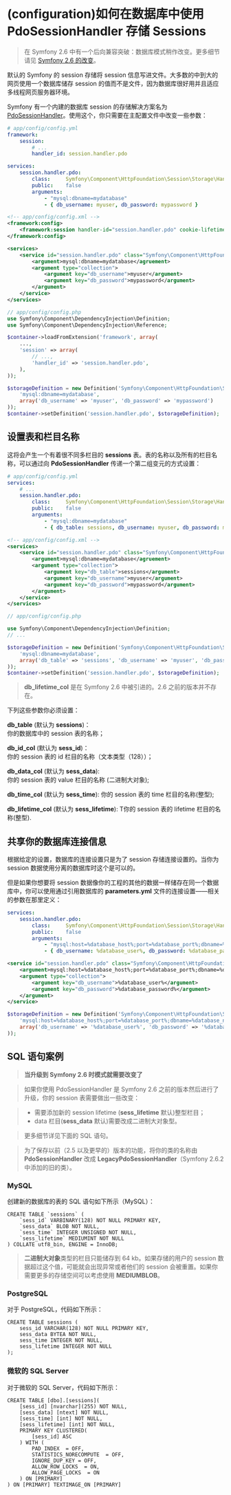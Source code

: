 # (configuration)如何在数据库中使用 PdoSessionHandler 存储 Sessions

>在 Symfony 2.6 中有一个后向兼容突破：数据库模式稍作改变。更多细节请见  [Symfony 2.6 的改变](http://symfony.com/doc/current/cookbook/configuration/pdo_session_storage.html#pdo-session-handle-26-changes)。  

默认的 Symfony 的 session 存储将 session 信息写进文件。大多数的中到大的网页使用一个数据库储存 session 的值而不是文件，因为数据库很好用并且适应多线程网页服务器环境。  

Symfony 有一个内建的数据库 session 的存储解决方案名为 [PdoSessionHandler](http://api.symfony.com/2.7/Symfony/Component/HttpFoundation/Session/Storage/Handler/PdoSessionHandler.html)。使用这个，你只需要在主配置文件中改变一些参数：  

```YAML
# app/config/config.yml
framework:
    session:
        # ...
        handler_id: session.handler.pdo

services:
    session.handler.pdo:
        class:     Symfony\Component\HttpFoundation\Session\Storage\Handler\PdoSessionHandler
        public:    false
        arguments:
            - "mysql:dbname=mydatabase"
            - { db_username: myuser, db_password: mypassword }
```  

```XML
<!-- app/config/config.xml -->
<framework:config>
    <framework:session handler-id="session.handler.pdo" cookie-lifetime="3600" auto-start="true"/>
</framework:config>

<services>
    <service id="session.handler.pdo" class="Symfony\Component\HttpFoundation\Session\Storage\Handler\PdoSessionHandler" public="false">
        <argument>mysql:dbname=mydatabase</agruement>
        <argument type="collection">
            <argument key="db_username">myuser</argument>
            <argument key="db_password">mypassword</argument>
        </argument>
    </service>
</services>
```  

```PHP
// app/config/config.php
use Symfony\Component\DependencyInjection\Definition;
use Symfony\Component\DependencyInjection\Reference;

$container->loadFromExtension('framework', array(
    ...,
    'session' => array(
        // ...,
        'handler_id' => 'session.handler.pdo',
    ),
));

$storageDefinition = new Definition('Symfony\Component\HttpFoundation\Session\Storage\Handler\PdoSessionHandler', array(
    'mysql:dbname=mydatabase',
    array('db_username' => 'myuser', 'db_password' => 'mypassword')
));
$container->setDefinition('session.handler.pdo', $storageDefinition);
```  

## 设置表和栏目名称 ##

这将会产生一个有着很不同多栏目的 **sessions** 表。表的名称以及所有的栏目名称，可以通过向 **PdoSessionHandler** 传递一个第二组变元的方式设置：  

```YAML
# app/config/config.yml
services:
    # ...
    session.handler.pdo:
        class:     Symfony\Component\HttpFoundation\Session\Storage\Handler\PdoSessionHandler
        public:    false
        arguments:
            - "mysql:dbname=mydatabase"
            - { db_table: sessions, db_username: myuser, db_password: mypassword }
```  

```XML
<!-- app/config/config.xml -->
<services>
    <service id="session.handler.pdo" class="Symfony\Component\HttpFoundation\Session\Storage\Handler\PdoSessionHandler" public="false">
        <argument>mysql:dbname=mydatabase</agruement>
        <argument type="collection">
            <argument key="db_table">sessions</argument>
            <argument key="db_username">myuser</argument>
            <argument key="db_password">mypassword</argument>
        </argument>
    </service>
</services>
```  

```PHP
// app/config/config.php

use Symfony\Component\DependencyInjection\Definition;
// ...

$storageDefinition = new Definition('Symfony\Component\HttpFoundation\Session\Storage\Handler\PdoSessionHandler', array(
    'mysql:dbname=mydatabase',
    array('db_table' => 'sessions', 'db_username' => 'myuser', 'db_password' => 'mypassword')
));
$container->setDefinition('session.handler.pdo', $storageDefinition);
```  

>**db\_lifetime\_col** 是在 Symfony 2.6 中被引进的。2.6 之前的版本并不存在。  

下列这些参数你必须设置：  

**db_table** (默认为 **sessions**)：  
你的数据库中的 session 表的名称；  

**db_id_col** (默认为 **sess_id**)：  
你的 session 表的 id 栏目的名称（文本类型（128））；  

**db_data_col** (默认为 **sess_data**):  
你的 session 表的 value 栏目的名称 (二进制大对象);  

**db_time_col** (默认为 **sess_time**):
你的 session 表的 time 栏目的名称(整型);  

**db_lifetime_col** (默认为 **sess_lifetime**):
T你的 session 表的 lifetime 栏目的名称(整型).  

## 共享你的数据库连接信息 ##

根据给定的设置，数据库的连接设置只是为了 session 存储连接设置的。当你为 session 数据使用分离的数据库时这个是可以的。  

但是如果你想要将 session 数据像你的工程的其他的数据一样储存在同一个数据库中，你可以使用通过引用数据库的 **parameters.yml** 文件的连接设置——相关的参数在那里定义：  

```YAML
services:
    session.handler.pdo:
        class:     Symfony\Component\HttpFoundation\Session\Storage\Handler\PdoSessionHandler
        public:    false
        arguments:
            - "mysql:host=%database_host%;port=%database_port%;dbname=%database_name%"
            - { db_username: %database_user%, db_password: %database_password% }
```  

```XML
<service id="session.handler.pdo" class="Symfony\Component\HttpFoundation\Session\Storage\Handler\PdoSessionHandler" public="false">
    <argument>mysql:host=%database_host%;port=%database_port%;dbname=%database_name%</agruement>
    <argument type="collection">
        <argument key="db_username">%database_user%</argument>
        <argument key="db_password">%database_password%</argument>
    </argument>
</service>
```  

```PHP
$storageDefinition = new Definition('Symfony\Component\HttpFoundation\Session\Storage\Handler\PdoSessionHandler', array(
    'mysql:host=%database_host%;port=%database_port%;dbname=%database_name%',
    array('db_username' => '%database_user%', 'db_password' => '%database_password%')
));
``` 

## SQL 语句案例 ##

>**当升级到 Symfony 2.6 时模式就需要改变了**  

>如果你使用 PdoSessionHandler 是 Symfony 2.6 之前的版本然后进行了升级，你的 session 表需要做出一些改变：  

>- 需要添加新的 session lifetime (**sess_lifetime** 默认)整型栏目；
>- data 栏目(**sess_data** 默认)需要改成二进制大对象型。  

>更多细节详见下面的 SQL 语句。  

>为了保存以前（2.5 以及更早的）版本的功能，将你的类的名称由 **PdoSessionHandler** 改成 **LegacyPdoSessionHandler**（Symfony 2.6.2 中添加的旧的类）。  

### MySQL ###

创建新的数据库的表的 SQL 语句如下所示（MySQL）：  

```
CREATE TABLE `sessions` (
    `sess_id` VARBINARY(128) NOT NULL PRIMARY KEY,
    `sess_data` BLOB NOT NULL,
    `sess_time` INTEGER UNSIGNED NOT NULL,
    `sess_lifetime` MEDIUMINT NOT NULL
) COLLATE utf8_bin, ENGINE = InnoDB;
```  

>**二进制大对象**类型的栏目只能储存到 64 kb。如果存储的用户的 session 数据超过这个值，可能就会出现异常或者他们的 session 会被重置。如果你需要更多的存储空间可以考虑使用 **MEDIUMBLOB**。

### PostgreSQL ###

对于 PostgreSQL，代码如下所示：  

```
CREATE TABLE sessions (
    sess_id VARCHAR(128) NOT NULL PRIMARY KEY,
    sess_data BYTEA NOT NULL,
    sess_time INTEGER NOT NULL,
    sess_lifetime INTEGER NOT NULL
);
```  

### 微软的 SQL Server ###

对于微软的 SQL Server，代码如下所示：  

```
CREATE TABLE [dbo].[sessions](
    [sess_id] [nvarchar](255) NOT NULL,
    [sess_data] [ntext] NOT NULL,
    [sess_time] [int] NOT NULL,
    [sess_lifetime] [int] NOT NULL,
    PRIMARY KEY CLUSTERED(
        [sess_id] ASC
    ) WITH (
        PAD_INDEX  = OFF,
        STATISTICS_NORECOMPUTE  = OFF,
        IGNORE_DUP_KEY = OFF,
        ALLOW_ROW_LOCKS  = ON,
        ALLOW_PAGE_LOCKS  = ON
    ) ON [PRIMARY]
) ON [PRIMARY] TEXTIMAGE_ON [PRIMARY]
```  


